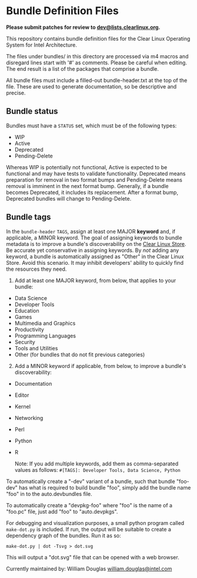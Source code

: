 Bundle Definition Files
=======================

**Please submit patches for review to dev@lists.clearlinux.org.**

This repository contains bundle definition files for the Clear Linux
Operating System for Intel Architecture.

The files under bundles/ in this directory are processed via m4 macros
and disregard lines start with '#' as comments.  Please be careful when
editing.  The end result is a list of the packages that comprise a bundle.

All bundle files must include a filled-out bundle-header.txt at the top
of the file. These are used to generate documentation, so be descriptive
and precise.

## Bundle status

Bundles must have a `STATUS` set, which must be of the following types:
- WIP
- Active
- Deprecated
- Pending-Delete

Whereas WIP is potentially not functional, Active is expected to be functional
and may have tests to validate functionality. Deprecated means preparation for
removal in two format bumps and Pending-Delete means removal is imminent in the
next format bump.  Generally, if a bundle becomes Deprecated, it includes its
replacement.  After a format bump, Deprecated bundles will change to
Pending-Delete.

## Bundle tags

In the `bundle-header` `TAGS`, assign at least one MAJOR **keyword** and, if applicable, a MINOR keyword. The goal of assigning keywords to bundle metadata is to improve a bundle's discoverability on the [Clear Linux Store](https://clearlinux.org/software).
Be accurate yet conservative in assigning keywords. By *not* adding any keyword, a bundle is automatically assigned as "Other" in the Clear Linux Store.
Avoid this scenario. It may inhibit developers' ability to quickly find the resources they need.

1. Add at least one MAJOR keyword, from below, that applies to your bundle:

- Data Science
- Developer Tools
- Education
- Games
- Multimedia and Graphics
- Productivity
- Programming Languages
- Security
- Tools and Utilities
- Other (for bundles that do not fit previous categories)

2. Add a MINOR keyword if applicable, from below, to improve a bundle's discoverability:

- Documentation
- Editor
- Kernel
- Networking
- Perl
- Python
- R

  Note: If you add multiple keywords, add them as comma-separated values as follows: 
  `#[TAGS]: Developer Tools, Data Science, Python`

To automatically create a "-dev" variant of a bundle, such that bundle
"foo-dev" has what is required to build bundle "foo", simply add the bundle
name "foo" in to the auto.devbundles file.

To automatically create a "devpkg-foo" where "foo" is the name of a
"foo.pc" file, just add "foo" to "auto.devpkgs".

For debugging and visualization purposes, a small python program called
`make-dot.py` is included. If run, the output will be suitable to create
a dependency graph of the bundles. Run it as so:

   `make-dot.py | dot -Tsvg > dot.svg`

This will output a "dot.svg" file that can be opened with a web browser.

Currently maintained by:
William Douglas <william.douglas@intel.com>
